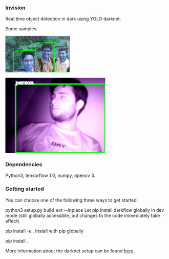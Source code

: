 <h3>Invision</h3>

Real time object detection in dark using YOLO darknet.

Some samples.
<p style="max-width:40%;"> <img src="Detection in light.jpg"/> </p>

<p style="max-width: 62%;"> <img src="Detection in dark.jpg"/> </p>

<h3>Dependencies</h3>

Python3, tensorflow 1.0, numpy, opencv 3.

<h3>Getting started</h3>

You can choose one of the following three ways to get started.

python3 setup.py build_ext --inplace
Let pip install darkflow globally in dev mode (still globally accessible, but changes to the code immediately take effect)

pip install -e .
Install with pip globally

pip install .

More information about the darknet setup can be found <a href="https://github.com/thtrieu/darkflow#readme" target="_blank">here</a>.
